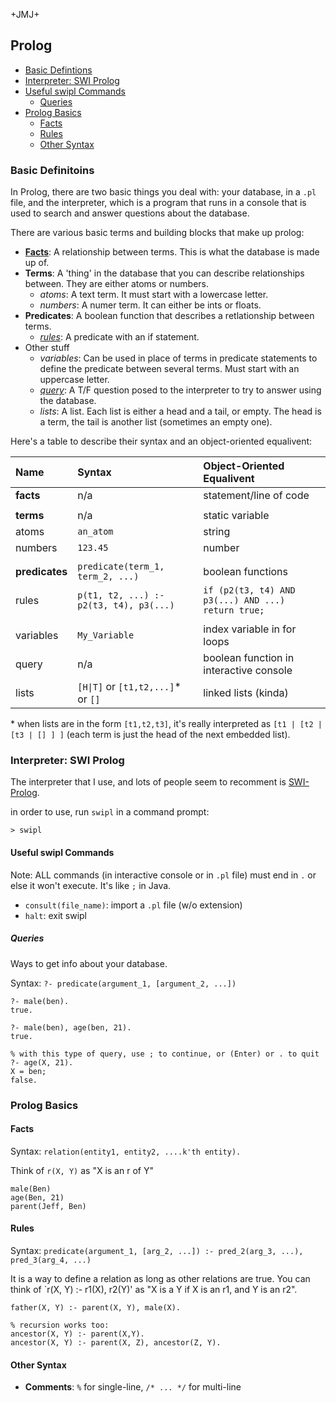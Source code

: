 +JMJ+
## Prolog

- [Basic Defintions](#basic-defintions)
- [Interpreter: SWI Prolog](#interpreter-swi-prolog)
- [Useful swipl Commands](#useful-swipl-commands)
  - [Queries](#queries)
- [Prolog Basics](#prolog-basics)
  - [Facts](#facts)
  - [Rules](#rules)
  - [Other Syntax](#other-syntax)


### Basic Definitoins

In Prolog, there are two basic things you deal with: your database, in a `.pl` file, and the interpreter, which is a program that runs in a console that is used to search and answer questions about the database.

There are various basic terms and building blocks that make up prolog:

- **[Facts](#facts)**: A relationship between terms. This is what the database is made up of.
- **Terms**: A 'thing' in the database that you can describe relationships between. They are either atoms or numbers.
  - *atoms*: 	A text term. It must start with a lowercase letter.
  - *numbers*: A numer term. It can either be ints or floats.
- **Predicates**: A boolean function that describes a retlationship between terms.
  - *[rules](#rules)*: A predicate with an if statement.
- Other stuff
  - *variables*: Can be used in place of terms in predicate statements to define the predicate between several terms. Must start with an uppercase letter.
  - *[query](#queries)*: A T/F question posed to the interpreter to try to answer using the database.
  - *lists*: A list. Each list is either a head and a tail, or empty. The head is a term, the tail is another list (sometimes an empty one).

Here's a table to describe their syntax and an object-oriented equalivent:

| Name           | Syntax                                  | Object-Oriented Equalivent                                    |
| :------------- | :-------------------------------------- | :------------------------------------------------------------ |
| **facts**      | n/a                                     | statement/line of code                                        |
|                |                                         |                                                               |
| **terms**      | n/a                                     | static variable                                               |
| atoms          | `an_atom`                               | string                                                        |
| numbers        | `123.45`                                | number                                                        |
|                |                                         |                                                               |
| **predicates** | `predicate(term_1, term_2, ...)`        | boolean functions                                             |
| rules          | `p(t1, t2, ...) :- p2(t3, t4), p3(...)` | `if (p2(t3, t4) AND p3(...) AND ...) return true;`            |
|                |                                         |                                                               |
| variables      | `My_Variable`                           | index variable in for loops                                   |
| query          | n/a                                     | boolean function in interactive console                       |
| lists          | `[H\|T]` or `[t1,t2,...]`* or `[]`      | linked lists (kinda)                                         |

\* when lists are in the form `[t1,t2,t3]`, it's really interpreted as `[t1 | [t2 | [t3 | [] ] ]` (each term is just the head of the next embedded list).

### Interpreter: SWI Prolog

The interpreter that I use, and lots of people seem to recomment is [SWI-Prolog](https://www.swi-prolog.org/Download.html).

in order to use, run `swipl` in a command prompt:<br>
```
> swipl
```

#### Useful swipl Commands
Note: ALL commands (in interactive console or in `.pl` file) must end in `.` or else it won't execute. It's like `;` in Java.

- `consult(file_name)`: import a `.pl` file (w/o extension)
- `halt`: exit swipl

##### Queries
Ways to get info about your database.

Syntax: `?- predicate(argument_1, [argument_2, ...])`
```
?- male(ben).
true.

?- male(ben), age(ben, 21).
true.

% with this type of query, use ; to continue, or (Enter) or . to quit
?- age(X, 21).
X = ben;
false.
```


### Prolog Basics

#### Facts
Syntax: `relation(entity1, entity2, ....k'th entity).`

Think of `r(X, Y)` as "X is an r of Y"

```
male(Ben)
age(Ben, 21)
parent(Jeff, Ben)
```

#### Rules
Syntax: `predicate(argument_1, [arg_2, ...]) :- pred_2(arg_3, ...), pred_3(arg_4, ...)`

It is a way to define a relation as long as other relations are true. You can think of `r(X, Y) :- r1(X), r2(Y)' as "X is a Y if X is an r1, and Y is an r2".

```
father(X, Y) :- parent(X, Y), male(X).

% recursion works too:
ancestor(X, Y) :- parent(X,Y).
ancestor(X, Y) :- parent(X, Z), ancestor(Z, Y).
```

#### Other Syntax
- **Comments**: `%` for single-line, `/* ... */` for multi-line
